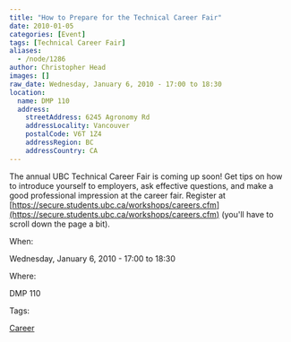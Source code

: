```yaml
---
title: "How to Prepare for the Technical Career Fair"
date: 2010-01-05
categories: [Event]
tags: [Technical Career Fair]
aliases:
  - /node/1286
author: Christopher Head
images: []
raw_date: Wednesday, January 6, 2010 - 17:00 to 18:30
location:
  name: DMP 110
  address:
    streetAddress: 6245 Agronomy Rd
    addressLocality: Vancouver
    postalCode: V6T 1Z4
    addressRegion: BC
    addressCountry: CA
---
```


The annual UBC Technical Career Fair is coming up soon! Get tips on how to introduce yourself to employers, ask effective questions, and make a good professional impression at the career fair. Register at [https://secure.students.ubc.ca/workshops/careers.cfm](https://secure.students.ubc.ca/workshops/careers.cfm) (you'll have to scroll down the page a bit).

When: 

Wednesday, January 6, 2010 - 17:00 to 18:30

Where: 

DMP 110

Tags: 

[Career](/career)
